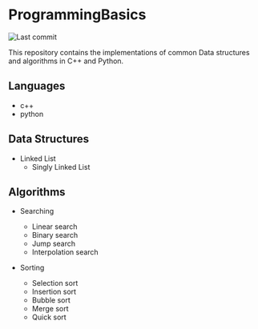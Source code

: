 # ProgrammingBasics
<img src="https://img.shields.io/github/last-commit/sooryaprakash31/ProgrammingBasics?style=flat-square" alt="Last commit">

This repository contains the implementations of common Data structures and algorithms in C++ and Python.

## Languages

- c++
- python

## Data Structures
- Linked List
  - Singly Linked List

## Algorithms

- Searching
  - Linear search
  - Binary search
  - Jump search
  - Interpolation search

- Sorting
  - Selection sort
  - Insertion sort
  - Bubble sort
  - Merge sort
  - Quick sort

